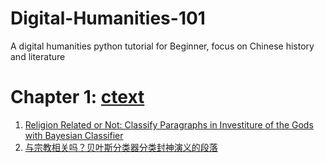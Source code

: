 Digital-Humanities-101
=======

A digital humanities python tutorial for Beginner, focus on Chinese history and literature

# Chapter 1: [ctext](https://ctext.org/)

1. [Religion Related or Not: Classify Paragraphs in Investiture of the Gods with Bayesian Classifier](ctext/ctext_Bayesian_Classifier.ipynb)
1. [与宗教相关吗？贝叶斯分类器分类封神演义的段落](ctext/ctext_Bayesian_Classifier.ipynb)
